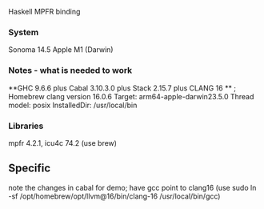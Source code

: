 Haskell MPFR binding

### System
Sonoma 14.5 Apple M1 (Darwin)

### Notes - what is needed to work 
**GHC 9.6.6 plus Cabal 3.10.3.0 plus Stack 2.15.7 plus CLANG 16 ** ; 
Homebrew clang version 16.0.6
Target: arm64-apple-darwin23.5.0
Thread model: posix
InstalledDir: /usr/local/bin

### Libraries 
mpfr 4.2.1, icu4c 74.2 (use brew)

## Specific
note the changes in cabal for demo; have gcc point to clang16 (use sudo ln -sf /opt/homebrew/opt/llvm@16/bin/clang-16 /usr/local/bin/gcc)


